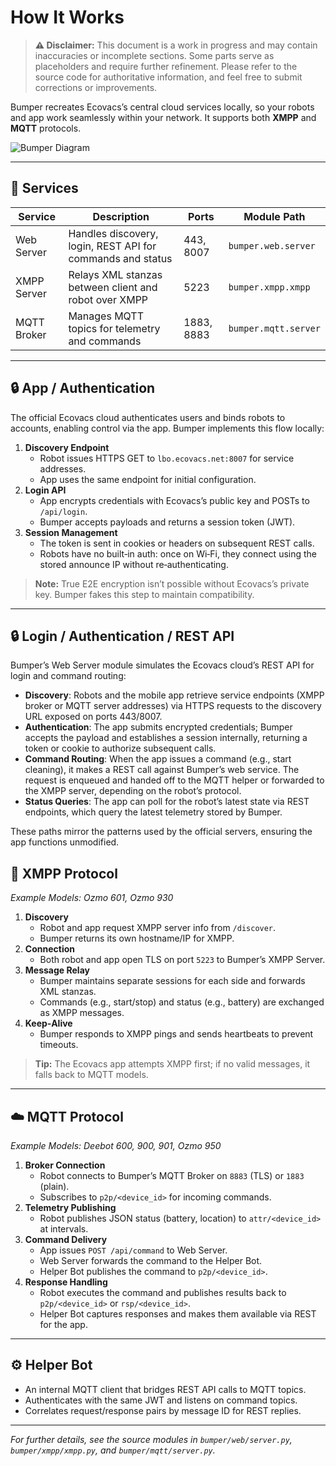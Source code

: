 # How It Works

> **⚠️ Disclaimer:** This document is a work in progress and may contain inaccuracies or incomplete sections.
> Some parts serve as placeholders and require further refinement.
> Please refer to the source code for authoritative information, and feel free to submit corrections or improvements.

Bumper recreates Ecovacs’s central cloud services locally, so your robots and app work seamlessly within your network. It supports both **XMPP** and **MQTT** protocols.

![Bumper Diagram](../images/BumperDiagram.png "Bumper Diagram")

---

## 🧩 Services

| Service     | Description                                                | Ports      | Module Path          |
| ----------- | ---------------------------------------------------------- | ---------- | -------------------- |
| Web Server  | Handles discovery, login, REST API for commands and status | 443, 8007  | `bumper.web.server`  |
| XMPP Server | Relays XML stanzas between client and robot over XMPP      | 5223       | `bumper.xmpp.xmpp`   |
| MQTT Broker | Manages MQTT topics for telemetry and commands             | 1883, 8883 | `bumper.mqtt.server` |

---

## 🔒 App / Authentication

The official Ecovacs cloud authenticates users and binds robots to accounts, enabling control via the app. Bumper implements this flow locally:

1. **Discovery Endpoint**
    - Robot issues HTTPS GET to `lbo.ecovacs.net:8007` for service addresses.
    - App uses the same endpoint for initial configuration.
2. **Login API**
    - App encrypts credentials with Ecovacs’s public key and POSTs to `/api/login`.
    - Bumper accepts payloads and returns a session token (JWT).
3. **Session Management**
    - The token is sent in cookies or headers on subsequent REST calls.
    - Robots have no built‑in auth: once on Wi‑Fi, they connect using the stored announce IP without re‑authenticating.

> **Note:** True E2E encryption isn’t possible without Ecovacs’s private key. Bumper fakes this step to maintain compatibility.

---

## 🔒 Login / Authentication / REST API

Bumper’s Web Server module simulates the Ecovacs cloud’s REST API for login and command routing:

-   **Discovery**: Robots and the mobile app retrieve service endpoints (XMPP broker or MQTT server addresses) via HTTPS requests to the discovery URL exposed on ports 443/8007.
-   **Authentication**: The app submits encrypted credentials; Bumper accepts the payload and establishes a session internally, returning a token or cookie to authorize subsequent calls.
-   **Command Routing**: When the app issues a command (e.g., start cleaning), it makes a REST call against Bumper’s web service. The request is enqueued and handed off to the MQTT helper or forwarded to the XMPP server, depending on the robot’s protocol.
-   **Status Queries**: The app can poll for the robot’s latest state via REST endpoints, which query the latest telemetry stored by Bumper.

These paths mirror the patterns used by the official servers, ensuring the app functions unmodified.

## 🔗 XMPP Protocol

_Example Models: Ozmo 601, Ozmo 930_

1. **Discovery**
    - Robot and app request XMPP server info from `/discover`.
    - Bumper returns its own hostname/IP for XMPP.
2. **Connection**
    - Both robot and app open TLS on port `5223` to Bumper’s XMPP Server.
3. **Message Relay**
    - Bumper maintains separate sessions for each side and forwards XML stanzas.
    - Commands (e.g., start/stop) and status (e.g., battery) are exchanged as XMPP messages.
4. **Keep‑Alive**
    - Bumper responds to XMPP pings and sends heartbeats to prevent timeouts.

> **Tip:** The Ecovacs app attempts XMPP first; if no valid messages, it falls back to MQTT models.

---

## ☁️ MQTT Protocol

_Example Models: Deebot 600, 900, 901, Ozmo 950_

1. **Broker Connection**
    - Robot connects to Bumper’s MQTT Broker on `8883` (TLS) or `1883` (plain).
    - Subscribes to `p2p/<device_id>` for incoming commands.
2. **Telemetry Publishing**
    - Robot publishes JSON status (battery, location) to `attr/<device_id>` at intervals.
3. **Command Delivery**
    - App issues `POST /api/command` to Web Server.
    - Web Server forwards the command to the Helper Bot.
    - Helper Bot publishes the command to `p2p/<device_id>`.
4. **Response Handling**
    - Robot executes the command and publishes results back to `p2p/<device_id>` or `rsp/<device_id>`.
    - Helper Bot captures responses and makes them available via REST for the app.

---

## ⚙️ Helper Bot

-   An internal MQTT client that bridges REST API calls to MQTT topics.
-   Authenticates with the same JWT and listens on command topics.
-   Correlates request/response pairs by message ID for REST replies.

---

_For further details, see the source modules in `bumper/web/server.py`, `bumper/xmpp/xmpp.py`, and `bumper/mqtt/server.py`._
